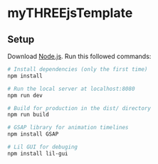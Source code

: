 # myTHREEjsTemplate

## Setup
Download [Node.js](https://nodejs.org/en/download/).
Run this followed commands:

``` bash
# Install dependencies (only the first time)
npm install

# Run the local server at localhost:8080
npm run dev

# Build for production in the dist/ directory
npm run build

# GSAP library for animation timelines
npm install GSAP

# Lil GUI for debuging
npm install lil-gui
```
